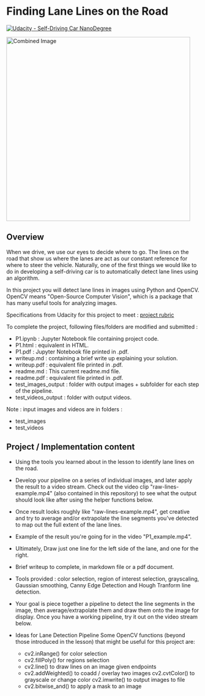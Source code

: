 # **Finding Lane Lines on the Road** 
[![Udacity - Self-Driving Car NanoDegree](https://s3.amazonaws.com/udacity-sdc/github/shield-carnd.svg)](http://www.udacity.com/drive)

<img src="examples/laneLines_thirdPass.jpg" width="480" alt="Combined Image" />

Overview
---

When we drive, we use our eyes to decide where to go.  The lines on the road that show us where the lanes are act as our constant reference for where to steer the vehicle.  Naturally, one of the first things we would like to do in developing a self-driving car is to automatically detect lane lines using an algorithm.

In this project you will detect lane lines in images using Python and OpenCV.  OpenCV means "Open-Source Computer Vision", which is a package that has many useful tools for analyzing images.  

Specifications from Udacity for this project to meet : [project rubric](https://review.udacity.com/#!/rubrics/322/view)

To complete the project, following files/folders are modified and submitted :  
- P1.ipynb : Jupyter Notebook file containing project code.
- P1.html : equivalent in HTML.
- P1.pdf : Jupyter Notebook file printed in .pdf.
- writeup.md : containing a brief write up explaining your solution.
- writeup.pdf : equivalent file printed in .pdf.
- readme.md : This current readme.md file.
- readme.pdf : equivalent file printed in .pdf.
- test_images_output : folder with output images + subfolder for each step of the pipeline.
- test_videos_output : folder with output videos.

Note : input images and videos are in folders : 

- test_images
- test_videos

Project / Implementation content
---
- Using the tools you learned about in the lesson to identify lane lines on the road. 
- Develop your pipeline on a series of individual images, and later apply the result to a video stream. Check out the video clip "raw-lines-example.mp4" (also contained in this repository) to see what the output should look like after using the helper functions below.

- Once result looks roughly like "raw-lines-example.mp4", get creative and try to average and/or extrapolate the line segments you've detected to map out the full extent of the lane lines. 
- Example of the result you're going for in the video "P1_example.mp4". 
- Ultimately, Draw just one line for the left side of the lane, and one for the right.

- Brief writeup to complete, in markdown file or a pdf document.

- Tools provided : color selection, region of interest selection, grayscaling, Gaussian smoothing, Canny Edge Detection and Hough Tranform line detection.
- Your goal is piece together a pipeline to detect the line segments in the image, then average/extrapolate them and draw them onto the image for display. Once you have a working pipeline, try it out on the video stream below.

- Ideas for Lane Detection Pipeline
Some OpenCV functions (beyond those introduced in the lesson) that might be useful for this project are:

  - cv2.inRange() for color selection
  - cv2.fillPoly() for regions selection
  - cv2.line() to draw lines on an image given endpoints
  - cv2.addWeighted() to coadd / overlay two images cv2.cvtColor() to grayscale or change color cv2.imwrite() to output images to file
  - cv2.bitwise_and() to apply a mask to an image
  
  
